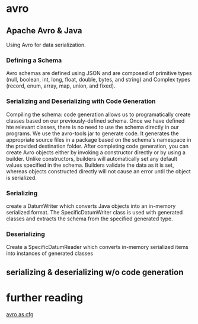# avro

## Apache Avro & Java
Using Avro for data serialization. 

### Defining a Schema
Avro schemas are defined using JSON and are composed of primitive types (null, boolean, int, long, float, double, bytes, and string) and Complex types (record, enum, array, map, union, and fixed).

### Serializing and Deserializing with Code Generation
Compiling the schema: code generation allows us to programatically create classes based on our previously-defined schema. Once we have defined hte relevant classes, there is no need to use the schema directly in our programs. We use the avro-tools jar to generate code. It generates the appropriate source files in a package based on the schema's namespace in the provided destination folder. After completing code generation, you can create Avro objects either by invoking a constructor directly or by using a builder. Unlike constructors, builders will automatically set any default values specified in the schema. Builders validate the data as it is set, whereas objects constructed directly will not cause an error until the object is serialized. 

### Serializing 
create a DatumWriter which converts Java objects into an in-memory serialized format. 
The SpecificDatumWriter class is used with generated classes and extracts the schema from the specified generated type. 

### Deserializing 
Create a SpecificDatumReader which converts in-memory serialized items into instances of generated classes

## serializing & deserializing w/o code generation

# further reading
[avro as cfg](https://avro.apache.org/docs/1.7.2/api/java/org/apache/avro/io/parsing/doc-files/parsing.html)